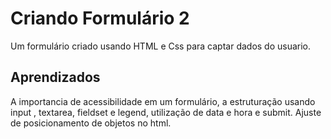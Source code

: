 
# Criando Formulário 2  

Um formulário criado usando HTML e Css para captar dados do usuario. 


## Aprendizados

A importancia de acessibilidade em um formulário, a estruturação usando input , textarea, fieldset e legend, utilização de data e hora e submit. Ajuste de posicionamento de objetos no html. 
